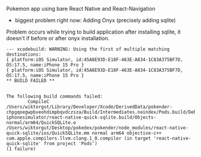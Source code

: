 Pokemon app using bare React Native and React-Navigation

- biggest problem right now: Adding Onyx (precisely adding sqlite)

Problem occurs while trying to build application after installing sqlite, it doesn't if before or after onyx installation.
```
--- xcodebuild: WARNING: Using the first of multiple matching destinations:
{ platform:iOS Simulator, id:45A8E93D-E18F-463E-A834-1C83A375BF7D, OS:17.5, name:iPhone 15 Pro }
{ platform:iOS Simulator, id:45A8E93D-E18F-463E-A834-1C83A375BF7D, OS:17.5, name:iPhone 15 Pro }
** BUILD FAILED **


The following build commands failed:
        CompileC /Users/wiktorgut/Library/Developer/Xcode/DerivedData/pokender-chpgqoegwpbveohdimpbqvdczsza/Build/Intermediates.noindex/Pods.build/Debug-iphonesimulator/react-native-quick-sqlite.build/Objects-normal/arm64/QuickSQLite.o /Users/wiktorgut/Desktop/pokedex/pokender/node_modules/react-native-quick-sqlite/ios/QuickSQLite.mm normal arm64 objective-c++ com.apple.compilers.llvm.clang.1_0.compiler (in target 'react-native-quick-sqlite' from project 'Pods')
(1 failure)
```